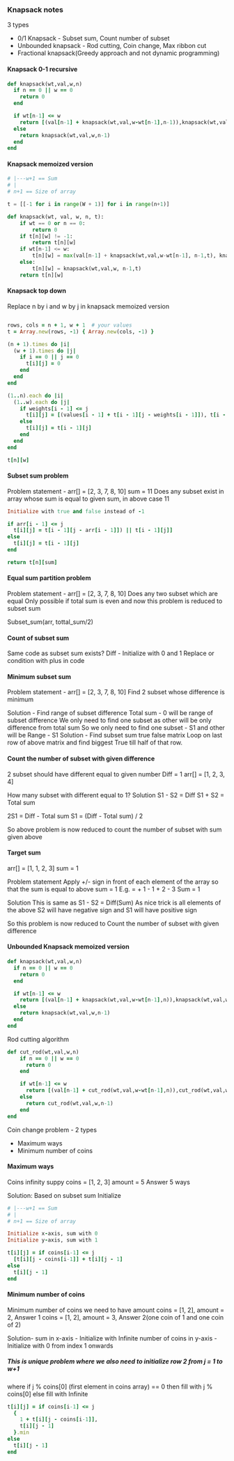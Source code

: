 ### Knapsack notes

3 types
- 0/1 Knapsack - Subset sum, Count number of subset
- Unbounded knapsack - Rod cutting, Coin change, Max ribbon cut
- Fractional knapsack(Greedy approach and not dynamic programming)

#### Knapsack 0-1 recursive
```ruby
def knapsack(wt,val,w,n)
  if n == 0 || w == 0
    return 0
  end

  if wt[n-1] <= w
    return [(val[n-1] + knapsack(wt,val,w-wt[n-1],n-1)),knapsack(wt,val,w,n-1)].max
  else
    return knapsack(wt,val,w,n-1)
  end
end
```

#### Knapsack memoized version 
```python
# |---w+1 == Sum
# |
# n+1 == Size of array

t = [[-1 for i in range(W + 1)] for i in range(n+1)]

def knapsack(wt, val, w, n, t):
    if wt == 0 or n == 0:
        return 0
    if t[n][w] != -1:
        return t[n][w]
    if wt[n-1] <= w:
        t[n][w] = max(val[n-1] + knapsack(wt,val,w-wt[n-1], n-1,t), knapsack(wt,val,w, n-1,t))
    else:
        t[n][w] = knapsack(wt,val,w, n-1,t)
    return t[n][w]
```

#### Knapsack top down
Replace n by i and w by j in knapsack memoized version 
```ruby

rows, cols = n + 1, w + 1  # your values
t = Array.new(rows, -1) { Array.new(cols, -1) }

(n + 1).times do |i|
  (w + 1).times do |j|
    if i == 0 || j == 0
      t[i][j] = 0
    end
  end
end

(1..n).each do |i|
  (1..w).each do |j|
    if weights[i - 1] <= j
      t[i][j] = [(values[i - 1] + t[i - 1][j - weights[i - 1]]), t[i - 1][j]].max
    else
      t[i][j] = t[i - 1][j]
    end
  end
end

t[n][w]
```

#### Subset sum problem
Problem statement - 
arr[] = [2, 3, 7, 8, 10]
sum = 11
Does any subset exist in array whose sum is equal to given sum, in above case 11
```ruby
Initialize with true and false instead of -1

if arr[i - 1] <= j
  t[i][j] = t[i - 1][j - arr[i - 1]]) || t[i - 1][j]]
else
  t[i][j] = t[i - 1][j]
end

return t[n][sum]
```

#### Equal sum partition problem 
Problem statement - 
arr[] = [2, 3, 7, 8, 10]
Does any two subset which are equal
Only possible if total sum is even and now this problem is reduced to subset sum

Subset_sum(arr, tottal_sum/2)

#### Count of subset sum
Same code as subset sum exists?
Diff - Initialize with 0 and 1
Replace or condition with plus in code

#### Minimum subset sum
Problem statement -
arr[] = [2, 3, 7, 8, 10]
Find 2 subset whose difference is minimum

Solution - Find range of subset difference
Total sum - 0 will be range of subset difference
We only need to find one subset as other will be only difference from total sum
So we only need to find one subset - S1 and other will be Range - S1
Solution - Find subset sum true false matrix
Loop on last row of above matrix and find biggest True till half of that row.

#### Count the number of subset with given difference
2 subset should have different equal to given number
Diff = 1
arr[] = [1, 2, 3, 4]

How many subset with different equal to 1?
Solution 
S1 - S2 = Diff
S1 + S2 = Total sum

2S1 = Diff - Total sum
S1 = (Diff - Total sum) / 2

So above problem is now reduced to count the number of subset with sum given above


#### Target sum
arr[] = [1, 1, 2, 3]
sum = 1

Problem statement
Apply +/- sign in front of each element of the array so that the sum is equal to above sum = 1
E.g. = + 1 - 1 + 2 - 3
Sum = 1

Solution 
This is same as S1 - S2 = Diff(Sum)
As nice trick is all elements of the above S2 will have negative sign and S1 will have positive sign

So this problem is now reduced to Count the number of subset with given difference

#### Unbounded Knapsack memoized version 
```ruby
def knapsack(wt,val,w,n)
  if n == 0 || w == 0
    return 0
  end

  if wt[n-1] <= w
    return [(val[n-1] + knapsack(wt,val,w-wt[n-1],n)),knapsack(wt,val,w,n-1)].max
  else
    return knapsack(wt,val,w,n-1)
  end
end
```

Rod cutting algorithm
```ruby
def cut_rod(wt,val,w,n)
    if n == 0 || w == 0
      return 0
    end

    if wt[n-1] <= w
      return [(val[n-1] + cut_rod(wt,val,w-wt[n-1],n)),cut_rod(wt,val,w,n-1)].max
    else
      return cut_rod(wt,val,w,n-1)
    end
end
```

Coin change problem - 2 types
- Maximum ways
- Minimum number of coins

#### Maximum ways
Coins infinity suppy
coins = [1, 2, 3]
amount = 5
Answer  5 ways
<!-- 2, 3 -->
<!-- 1, 2, 2 -->
<!-- 1, 1, 3 -->
<!-- 1, 1, 1, 1, 1 -->
<!-- 1, 1, 1, 2 -->

Solution: Based on subset sum
Initialize
```ruby
# |---w+1 == Sum
# |
# n+1 == Size of array

Initialize x-axis, sum with 0
Initialize y-axis, sum with 1

t[i][j] = if coins[i-1] <= j
  [t[i][j - coins[i-1]] + t[i][j - 1]
else
  t[i][j - 1]
end
```

#### Minimum number of coins
Minimum number of coins we need to have amount
coins = [1, 2], amount = 2, Answer 1
coins = [1, 2], amount = 3, Answer 2(one coin of 1 and one coin of 2)

Solution- 
sum in x-axis - Initialize with Infinite
number of coins in y-axis - Initialize with 0 from index 1 onwards

##### This is unique problem where we also need to initialize row 2 from j = 1 to w+1
where if j % coins[0] (first element in coins array) == 0 then fill with j % coins[0] else fill with Infinite

```ruby
t[i][j] = if coins[i-1] <= j
  {
    1 + t[i][j - coins[i-1]],
    t[i][j - 1]
  }.min
else
  t[i][j - 1]
end
```


